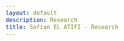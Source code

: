 ```yaml
---
layout: default
description: Research
title: Sofian EL ATIFI - Research
---
```


<style>
  body {
    line-height: 1.6;
    font-size: 18px; /* Or use `em` units for scalability */
    font-family: sans-serif;
  }
  
  .content {
    max-width: 60ch; /* 'ch' units relate to the width of the '0' character */
    margin: auto; /* Centers the content */
    padding: 20px;
  }

## Research

  <div class="content" style="text-align: justify;">
  <p>
My research focuses on understanding **family change** since the 1960s in Western societies. I combine quantitative analysis with sociological theory to shed light on the **economic** and **cultural** determinants of family change in France. My Ph.D. thesis, *“Cultural and Economic Factors of the Rise in Cohabitation and Separation in France (1975 – 2018),”* investigates how the erosion of social norms against cohabitation and separation, along with rising economic insecurity among the non-college-educated, have influenced cohabitation and separation trends.

During my research master's in sociology, I worked on issues of prisons and crime. I studied the family relationships of inmates and the social stratification of singlehood within the criminal hierarchy among prisoners.

### Publications and Work in Progress

- **Work in Progress**:
  - *“The Two Dimensions of the Retreat from Marriage: Effects of Catholic Religiosity and Manufacturing Decline on Births Outside Marriage and Divorce in France (1975-2018)”* – in preparation for submission to *Demography*.
  - *“Breaking Tradition: Generational Change in Cohabitation and Separation Among Muslim-Origin Individuals in France.”*
  - *“The Defensive Function of Traditions: How Catholic Religiosity Moderated the Impact of Manufacturing Job Losses on Divorce and Single Motherhood in France (1975 – 1990).”*

- **Published Work**:
  - *El Atifi, S., & Le Mer, H.* (2021). “[Visiting an Incarcerated Relative : The Central Role of Women in Maintaining Family Bonds During Incarceration,](https://www.justice.gouv.fr/sites/default/files/2023-05/Cahiers_etudes_penitentiaires_et_criminologiques_n55.pdf)” published in *Cahiers d’études pénitentiaires et criminologiques*.

### Conference Presentations
I have shared my research findings at prestigious conferences and seminars, such as:
- *ECSR 2024*: Presented “The Two Dimensions of the Retreat from Marriage.”
- *PAA 2024* and the *LSE Demography Seminar*: Discussed “The Defensive Function of Traditions.”
- *ECPR General Conference on Organised Crime (2022)*: Presented “Why Are Organised Criminals Less Likely to Be Single?”

### Research Experience
My hands-on research experience includes:
- Assisting on a project about the labour market integration of children of immigrants at **CRIS, Sciences Po Paris**.
- Contributing to research on work satisfaction at **CEET, CNAM**.

 </p>
</div>
